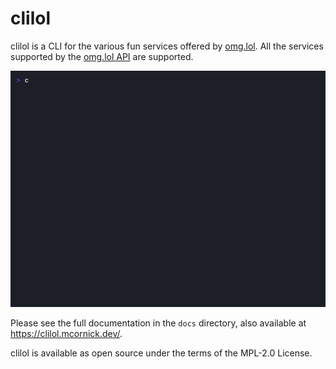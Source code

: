 # clilol

clilol is a CLI for the various fun services offered by
[omg.lol](https://omg.lol/). All the services supported by the [omg.lol
API](https://api.omg.lol) are supported.

![Screenshot](docs/clilol.gif "Screenshot")

Please see the full documentation in the `docs` directory, also
available at https://clilol.mcornick.dev/.

clilol is available as open source under the terms of the MPL-2.0
License.
